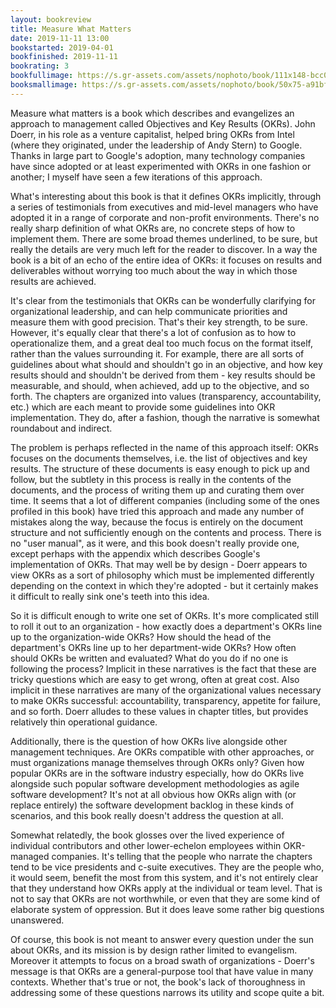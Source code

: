 ```yaml
---
layout: bookreview
title: Measure What Matters
date: 2019-11-11 13:00
bookstarted: 2019-04-01
bookfinished: 2019-11-11
bookrating: 3
bookfullimage: https://s.gr-assets.com/assets/nophoto/book/111x148-bcc042a9c91a29c1d680899eff700a03.png
booksmallimage: https://s.gr-assets.com/assets/nophoto/book/50x75-a91bf249278a81aabab721ef782c4a74.png
---
```


Measure what matters is a book which describes and evangelizes an approach to management called Objectives and Key Results (OKRs). John Doerr, in his role as a venture capitalist, helped bring OKRs from Intel (where they originated, under the leadership of Andy Stern) to Google. Thanks in large part to Google's adoption, many technology companies have since adopted or at least experimented with OKRs in one fashion or another; I myself have seen a few iterations of this approach.



What's interesting about this book is that it defines OKRs implicitly, through a series of testimonials from executives and mid-level managers who have adopted it in a range of corporate and non-profit environments. There's no really sharp definition of what OKRs are, no concrete steps of how to implement them. There are some broad themes underlined, to be sure, but really the details are very much left for the reader to discover. In a way the book is a bit of an echo of the entire idea of OKRs: it focuses on results and deliverables without worrying too much about the way in which those results are achieved. 



It's clear from the testimonials that OKRs can be wonderfully clarifying for organizational leadership, and can help communicate priorities and measure them with good precision. That's their key strength, to be sure. However, it's equally clear that there's a lot of confusion as to how to operationalize them, and a great deal too much focus on the format itself, rather than the values surrounding it. For example, there are all sorts of guidelines about what should and shouldn't go in an objective, and how key results should and shouldn't be derived from them - key results should be measurable, and should, when achieved, add up to the objective, and so forth. The chapters are organized into values (transparency, accountability, etc.) which are each meant to provide some guidelines into OKR implementation. They do, after a fashion, though the narrative is somewhat roundabout and indirect.



The problem is perhaps reflected in the name of this approach itself: OKRs focuses on the documents themselves, i.e. the list of objectives and key results. The structure of these documents is easy enough to pick up and follow, but the subtlety in this process is really in the contents of the documents, and the process of writing them up and curating them over time. It seems that a lot of different companies (including some of the ones profiled in this book) have tried this approach and made any number of mistakes along the way, because the focus is entirely on the document structure and not sufficiently enough on the contents and process. There is no "user manual", as it were, and this book doesn't really provide one, except perhaps with the appendix which describes Google's implementation of OKRs. That may well be by design - Doerr appears to view OKRs as a sort of philosophy which must be implemented differently depending on the context in which they're adopted - but it certainly makes it difficult to really sink one's teeth into this idea.



So it is difficult enough to write one set of OKRs. It's more complicated still to roll it out to an organization - how exactly does a department's OKRs line up to the organization-wide OKRs? How should the head of the department's OKRs line up to her department-wide OKRs? How often should OKRs be written and evaluated? What do you do if no one is following the process? Implicit in these narratives is the fact that these are tricky questions which are easy to get wrong, often at great cost. Also implicit in these narratives are many of the organizational values necessary to make OKRs successful: accountability, transparency, appetite for failure, and so forth. Doerr alludes to these values in chapter titles, but provides relatively thin operational guidance.



Additionally, there is the question of how OKRs live alongside other management techniques. Are OKRs compatible with other approaches, or must organizations manage themselves through OKRs only? Given how popular OKRs are in the software industry especially, how do OKRs live alongside such popular software development methodologies as agile software development? It's not at all obvious how OKRs align with (or replace entirely) the software development backlog in these kinds of scenarios, and this book really doesn't address the question at all.



Somewhat relatedly, the book glosses over the lived experience of individual contributors and other lower-echelon employees within OKR-managed companies. It's telling that the people who narrate the chapters tend to be vice presidents and c-suite executives. They are the people who, it would seem, benefit the most from this system, and it's not entirely clear that they understand how OKRs apply at the individual or team level. That is not to say that OKRs are not worthwhile, or even that they are some kind of elaborate system of oppression. But it does leave some rather big questions unanswered.



Of course, this book is not meant to answer every question under the sun about OKRs, and its mission is by design rather limited to evangelism. Moreover it attempts to focus on a broad swath of organizations - Doerr's message is that OKRs are a general-purpose tool that have value in many contexts. Whether that's true or not, the book's lack of thoroughness in addressing some of these questions narrows its utility and scope quite a bit.